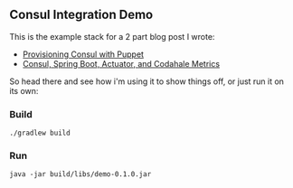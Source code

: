 ## Consul Integration Demo

This is the example stack for a 2 part blog post I wrote:

- [Provisioning Consul with Puppet](http://txt.fliglio.com/2014/10/consul-with-puppet/)
- [Consul, Spring Boot, Actuator, and Codahale Metrics](http://txt.fliglio.com/2014/10/spring-boot-actuator/)



So head there and see how i'm using it to show things off, or just run it on its own:


### Build

	./gradlew build


### Run
	
	java -jar build/libs/demo-0.1.0.jar


